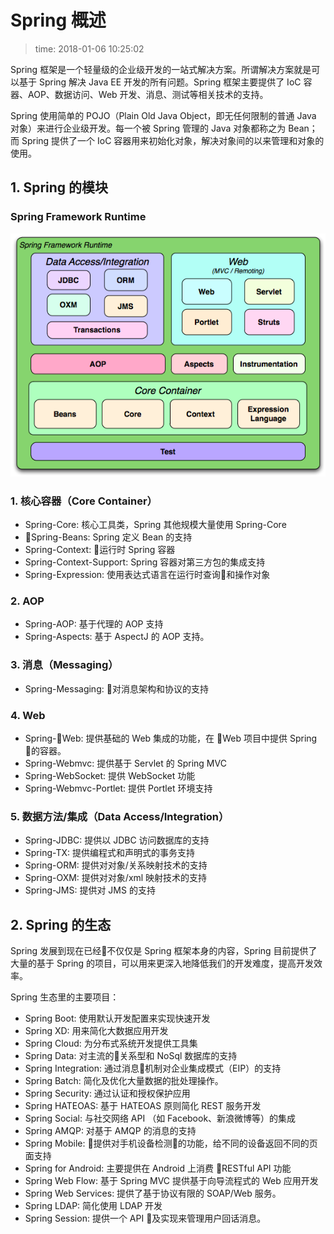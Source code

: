 # Spring 概述
>time: 2018-01-06 10:25:02

Spring 框架是一个轻量级的企业级开发的一站式解决方案。所谓解决方案就是可以基于 Spring 解决 Java EE 开发的所有问题。Spring 框架主要提供了 IoC 容器、AOP、数据访问、Web 开发、消息、测试等相关技术的支持。

Spring 使用简单的 POJO（Plain Old Java Object，即无任何限制的普通 Java 对象）来进行企业级开发。每一个被 Spring 管理的 Java 对象都称之为 Bean；而 Spring 提供了一个 IoC 容器用来初始化对象，解决对象间的以来管理和对象的使用。

## 1. Spring 的模块

### Spring Framework Runtime
![](./.images/spring-framework-runtime.png)

### 1. 核心容器（Core Container）
* Spring-Core: 核心工具类，Spring 其他规模大量使用 Spring-Core
* Spring-Beans: Spring 定义 Bean 的支持
* Spring-Context: 运行时 Spring 容器
* Spring-Context-Support: Spring 容器对第三方包的集成支持
* Spring-Expression: 使用表达式语言在运行时查询和操作对象
### 2. AOP
* Spring-AOP: 基于代理的 AOP 支持
* Spring-Aspects: 基于 AspectJ 的 AOP 支持。
### 3. 消息（Messaging）
* Spring-Messaging: 对消息架构和协议的支持
### 4. Web
* Spring-Web: 提供基础的 Web 集成的功能，在 Web 项目中提供 Spring 的容器。
* Spring-Webmvc: 提供基于 Servlet 的 Spring MVC
* Spring-WebSocket: 提供 WebSocket 功能
* Spring-Webmvc-Portlet: 提供 Portlet 环境支持
### 5. 数据方法/集成（Data Access/Integration）
* Spring-JDBC: 提供以 JDBC 访问数据库的支持
* Spring-TX: 提供编程式和声明式的事务支持
* Spring-ORM: 提供对对象/关系映射技术的支持
* Spring-OXM: 提供对对象/xml 映射技术的支持
* Spring-JMS: 提供对 JMS 的支持

## 2. Spring 的生态
Spring 发展到现在已经不仅仅是 Spring 框架本身的内容，Spring 目前提供了大量的基于 Spring 的项目，可以用来更深入地降低我们的开发难度，提高开发效率。

Spring 生态里的主要项目：
* Spring Boot: 使用默认开发配置来实现快速开发
* Spring XD: 用来简化大数据应用开发
* Spring Cloud: 为分布式系统开发提供工具集
* Spring Data: 对主流的关系型和 NoSql 数据库的支持
* Spring Integration: 通过消息机制对企业集成模式（EIP）的支持
* Spring Batch: 简化及优化大量数据的批处理操作。
* Spring Security: 通过认证和授权保护应用
* Spring HATEOAS: 基于 HATEOAS 原则简化 REST 服务开发
* Spring Social: 与社交网络 API （如 Facebook、新浪微博等）的集成
* Spring AMQP: 对基于 AMQP 的消息的支持
* Spring Mobile: 提供对手机设备检测的功能，给不同的设备返回不同的页面支持
* Spring for Android: 主要提供在 Android 上消费 RESTful API 功能
* Spring Web Flow: 基于 Spring MVC 提供基于向导流程式的 Web 应用开发
* Spring Web Services: 提供了基于协议有限的 SOAP/Web 服务。
* Spring LDAP: 简化使用 LDAP 开发
* Spring Session: 提供一个 API 及实现来管理用户回话消息。